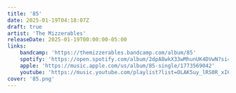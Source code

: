 ```yaml
---
title: '85'
date: 2025-01-19T04:18:07Z
draft: true
artist: 'The Mizzerables'
releaseDate: 2025-01-19T00:00:00-05:00
links:
    bandcamp: 'https://themizzerables.bandcamp.com/album/85'
    spotify: 'https://open.spotify.com/album/2dpA8wkX33wMhunUK4DVwN?si=vPhSxyb7Qpe7TjxgtraHXA'
    apple: 'https://music.apple.com/us/album/85-single/1773569042'
    youtube: 'https://music.youtube.com/playlist?list=OLAK5uy_lRS0R_xI67Qg_NHnN8Kvz4D6Dr6bmS48A&si=7SK6V7cSlfaWa7RT'
cover: '85.png'
---
```

